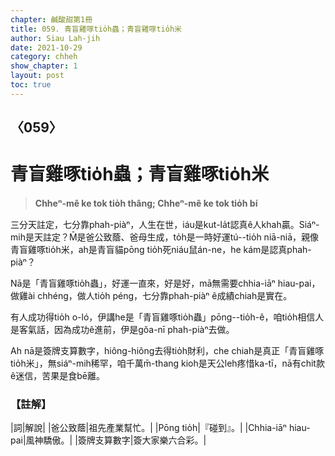 ```yaml
---
chapter: 鹹酸甜第1冊
title: 059. 青盲雞啄tio̍h蟲；青盲雞啄tio̍h米
author: Siau Lah-jih
date: 2021-10-29
category: chheh
show_chapter: 1
layout: post
toc: true
---
```

  
## 〈059〉
# 青盲雞啄tio̍h蟲；青盲雞啄tio̍h米
>**Chheⁿ-mê ke tok tio̍h thâng; Chheⁿ-mê ke tok tio̍h bí**

三分天註定，七分靠phah-piàⁿ，人生在世，iáu是kut-la̍t認真ê人khah贏。Siáⁿ-mih是天註定？M̄是爸公致蔭、爸母生成，to̍h是一時好運tú--tio̍h niā-niā，親像青盲雞啄tio̍h米，ah是青盲貓pōng tio̍h死niáu鼠án-ne，he kám是認真phah-piàⁿ？

Nā是「青盲雞啄tio̍h蟲」，好運一直來，好是好，mā無需要chhia-iāⁿ hiau-pai，做雞ài chhéng，做人tio̍h péng，七分靠phah-piàⁿ ê成績chiah是實在。

有人成功得tio̍h o-ló，伊講he是「青盲雞啄tio̍h蟲」pōng--tio̍h-ê，咱tio̍h相信人是客氣話，因為成功ê進前，伊是gŏa-nī phah-piàⁿ去做。

Ah nā是簽牌支算數字，hiông-hiông去得tio̍h財利，che chiah是真正「青盲雞啄tio̍h米」，無siáⁿ-mih稀罕，咱千萬m̄-thang kioh是天公leh疼惜ka-tī，nā有chit款ê迷信，苦果是食bē離。


### 【註解】

|詞|解說|
|爸公致蔭|祖先產業幫忙。|
|Pōng tio̍h|『碰到』。|
|Chhia-iāⁿ hiau-pai|風神驕傲。|
|簽牌支算數字|簽大家樂六合彩。|

